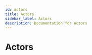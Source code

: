 ```yaml
---
id: actors
title: Actors
sidebar_label: Actors
description: Documentation for Actors
---
```


# Actors
